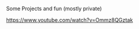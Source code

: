 Some Projects and fun (mostly private)

https://www.youtube.com/watch?v=Ommz8QGztak


<!---
Szagha02/Szagha02 is a ✨ special ✨ repository because its `README.md` (this file) appears on your GitHub profile.
You can click the Preview link to take a look at your changes.
--->
